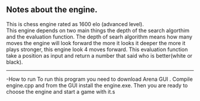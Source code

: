 Notes about the engine.
--------------
This is chess engine rated as 1600 elo (advanced level).<br>
This engine depends on two main things the depth of the search algorthim and the evaluation function.
The depth of searh algorithm means how many moves the engine will look forward the more it looks it deeper the more it plays stronger, this engine look 4 moves forward.
This evaluation function take a position as input and return a number that said who is better(white or black).
****************************************************************************************************
-How to run
To run this program you need to download Arena GUI .
Compile engine.cpp and from the GUI install the engine.exe.
Then you are ready to choose the engine and start a game with it.s
